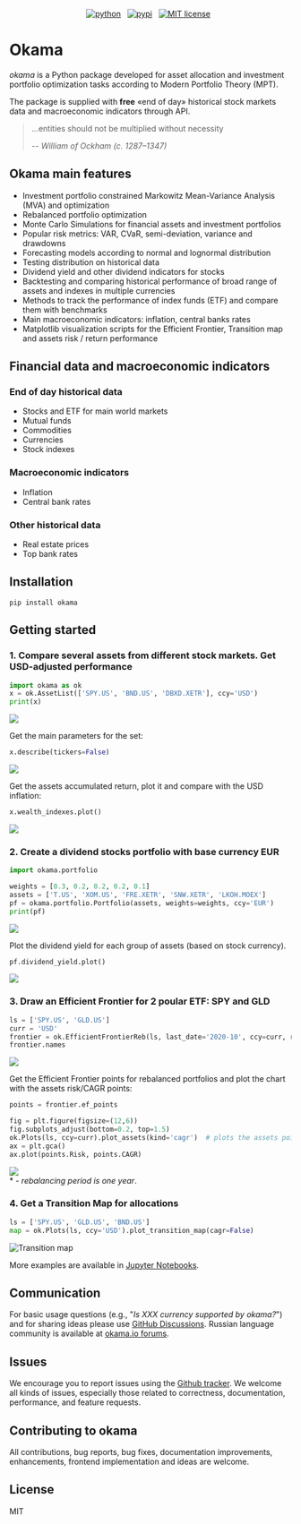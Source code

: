 <!-- buttons -->
<p align="center">
    <a href="https://www.python.org/">
        <img src="https://img.shields.io/badge/python-v3-brightgreen.svg"
            alt="python"></a> &nbsp;
    <a href="https://pypi.org/project/okama/">
        <img src="https://img.shields.io/badge/pypi-v0.94-brightgreen.svg"
            alt="pypi"></a> &nbsp;
    <a href="https://opensource.org/licenses/MIT">
        <img src="https://img.shields.io/badge/license-MIT-brightgreen.svg"
            alt="MIT license"></a> &nbsp;
</p>

<!-- content -->

# Okama

_okama_ is a Python package developed for asset allocation and investment portfolio optimization tasks according to Modern Portfolio Theory (MPT).

The package is supplied with **free** «end of day» historical stock markets data and macroeconomic indicators through API.
>...entities should not be multiplied without necessity
>
> -- <cite>William of Ockham (c. 1287–1347)</cite>
## Okama main features

- Investment portfolio constrained Markowitz Mean-Variance Analysis (MVA) and optimization
- Rebalanced portfolio optimization
- Monte Carlo Simulations for financial assets and investment portfolios
- Popular risk metrics: VAR, CVaR, semi-deviation, variance and drawdowns
- Forecasting models according to normal and lognormal distribution
- Testing distribution on historical data
- Dividend yield and other dividend indicators for stocks
- Backtesting and comparing historical performance of broad range of assets and indexes in multiple currencies
- Methods to track the performance of index funds (ETF) and compare them with benchmarks
- Main macroeconomic indicators: inflation, central banks rates
- Matplotlib visualization scripts for the Efficient Frontier, Transition map and assets risk / return performance

## Financial data and macroeconomic indicators

### End of day historical data

- Stocks and ETF for main world markets
- Mutual funds
- Commodities
- Currencies
- Stock indexes

### Macroeconomic indicators

- Inflation
- Central bank rates

### Other historical data

- Real estate prices
- Top bank rates

## Installation

`pip install okama`

## Getting started

### 1. Compare several assets from different stock markets. Get USD-adjusted performance

```python
import okama as ok
x = ok.AssetList(['SPY.US', 'BND.US', 'DBXD.XETR'], ccy='USD')
print(x)

```
![](../images/images/readmi01.jpg?raw=true) 

Get the main parameters for the set:
```python
x.describe(tickers=False)
```
![](../images/images/readmi02.jpg?raw=true) 

Get the assets accumulated return, plot it and compare with the USD inflation:
```python
x.wealth_indexes.plot()
```
![](../images/images/readmi03.jpg?raw=true) 

### 2. Create a dividend stocks portfolio with base currency EUR

```python
import okama.portfolio

weights = [0.3, 0.2, 0.2, 0.2, 0.1]
assets = ['T.US', 'XOM.US', 'FRE.XETR', 'SNW.XETR', 'LKOH.MOEX']
pf = okama.portfolio.Portfolio(assets, weights=weights, ccy='EUR')
print(pf)
```
![](../images/images/readmi04.jpg?raw=true) 

Plot the dividend yield for each group of assets (based on stock currency).
```python
pf.dividend_yield.plot()
```
![](../images/images/readmi05.jpg?raw=true) 

### 3. Draw an Efficient Frontier for 2 poular ETF: SPY and GLD
```python
ls = ['SPY.US', 'GLD.US']
curr = 'USD'
frontier = ok.EfficientFrontierReb(ls, last_date='2020-10', ccy=curr, reb_period='year')  # Rebalancing periods is one year (dafault value)
frontier.names
```
![](../images/images/readmi06.jpg?raw=true) 

Get the Efficient Frontier points for rebalanced portfolios and plot the chart with the assets risk/CAGR points:
```python
points = frontier.ef_points

fig = plt.figure(figsize=(12,6))
fig.subplots_adjust(bottom=0.2, top=1.5)
ok.Plots(ls, ccy=curr).plot_assets(kind='cagr')  # plots the assets points on the chart
ax = plt.gca()
ax.plot(points.Risk, points.CAGR) 
```
![](../images/images/readmi07.jpg?raw=true)   
<nowiki>*</nowiki> - *rebalancing period is one year*.

### 4. Get a Transition Map for allocations
```python
ls = ['SPY.US', 'GLD.US', 'BND.US']
map = ok.Plots(ls, ccy='USD').plot_transition_map(cagr=False)
```
![](../images/images/readmi08.jpg?v23-11-2020,raw=true "Transition map")  

More examples are available in [Jupyter Notebooks](https://github.com/mbk-dev/okama/tree/master/notebooks).

## Communication

For basic usage questions (e.g., "_Is XXX currency supported by okama?_") and for sharing ideas please use [GitHub Discussions](https://github.com/mbk-dev/okama/discussions/3).
Russian language community is available at [okama.io forums](https://community.okama.io/c/python-okama).
## Issues

We encourage you to report issues using the [Github tracker](https://github.com/mbk-dev/okama/issues). We welcome all kinds of issues, especially those related to correctness, documentation, performance, and feature requests.

## Contributing to okama

All contributions, bug reports, bug fixes, documentation improvements, enhancements, frontend implementation and ideas are welcome.

## License

MIT
